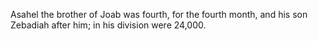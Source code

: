 Asahel the brother of Joab was fourth, for the fourth month, and his son Zebadiah after him; in his division were 24,000.
